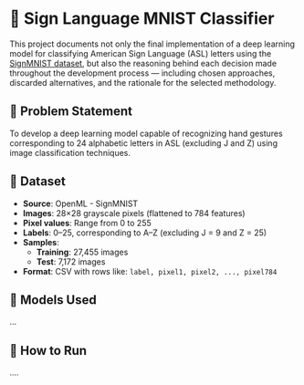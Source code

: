 # 🧠 Sign Language MNIST Classifier


This project documents not only the final implementation of a deep learning model for classifying American Sign Language (ASL) letters using the [SignMNIST dataset](https://www.openml.org/search?type=data&status=active&id=45082), but also the reasoning behind each decision made throughout the development process — including chosen approaches, discarded alternatives, and the rationale for the selected methodology.

## 📌 Problem Statement

To develop a deep learning model capable of recognizing hand gestures corresponding to 24 alphabetic letters in ASL (excluding J and Z) using image classification techniques.

## 📂 Dataset

- **Source**: OpenML - SignMNIST
- **Images**: 28×28 grayscale pixels (flattened to 784 features)
- **Pixel values**: Range from 0 to 255
- **Labels**: 0–25, corresponding to A–Z (excluding J = 9 and Z = 25)
- **Samples**:  
  - **Training**: 27,455 images  
  - **Test**: 7,172 images
- **Format**: CSV with rows like: `label, pixel1, pixel2, ..., pixel784`

## 🧪 Models Used

...

## 🚀 How to Run

....
